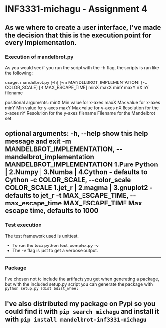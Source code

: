 # INF3331-michagu - Assignment 4

As we where to create a user interface, I've made the decision that this is the execution point for
every implementation. 
-----------------------------------------------------------------------------------------------------------
### Execution of mandelbrot.py
As you would see if you run the script with the -h flag, the scripts is ran like the following:

usage: mandelbrot.py [-h] [-m MANDELBROT_IMPLEMENTATION] [-c COLOR_SCALE] [-t MAX_ESCAPE_TIME]
                     minX maxX minY maxY nX nY filename

positional arguments:
  minX                  Min value for x-axes
  maxX                  Max value for x-axes
  minY                  Min value for y-axes
  maxY                  Max value for y-axes
  nX                    Resolution for the x-axes
  nY                    Resolution for the y-axes
  filename              Filename for the Mandelbrot set

optional arguments:
  -h, --help            show this help message and exit
  -m MANDELBROT_IMPLEMENTATION, --mandelbrot_implementation MANDELBROT_IMPLEMENTATION
                        1.Pure Python | 2.Numpy | 3.Numba | 4.Cython -
                        defaults to Cython
  -c COLOR_SCALE, --color_scale COLOR_SCALE
                        1.jet_r | 2.magma | 3.gnuplot2 - defaults to jet_r
  -t MAX_ESCAPE_TIME, --max_escape_time MAX_ESCAPE_TIME
                        Max escape time, defaults to 1000
-----------------------------------------------------------------------------------------------------------
### Test execution
The test framework used is unittest.
- To run the test: python test_complex.py -v
- The -v flag is just to get a verbose output.
-----------------------------------------------------------------------------------------------------------
### Package
I've chosen not to include the artifacts you get when generating a package, but with the 
included setup.py script you can generate the package with `python setup.py sdist bdist_wheel`

I've also distributed my package on Pypi so you could find it with `pip search michagu` and install it
with `pip install mandelbrot-inf3331-michagu` 
-----------------------------------------------------------------------------------------------------------